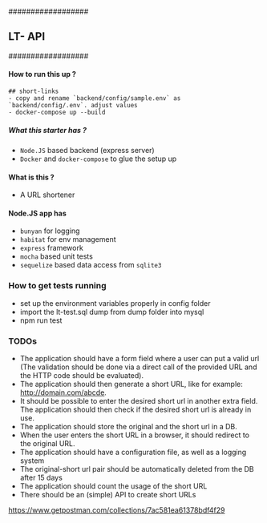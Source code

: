 ##################
##    LT- API   ##
##################


#### How to run this up ?

```
## short-links
- copy and rename `backend/config/sample.env` as `backend/config/.env`. adjust values
- docker-compose up --build
```

##### What this starter has ?
- `Node.JS` based backend (express server)
- `Docker` and `docker-compose` to glue the setup up

#### What is this ?
- A URL shortener



#### Node.JS app has

- `bunyan` for logging
- `habitat` for env management
- `express` framework
- `mocha` based unit tests
- `sequelize` based data access from `sqlite3`

### How to get tests running

 - set up the environment variables properly in config folder
 - import the lt-test.sql dump from dump folder into mysql
 - npm run test

### TODOs
- The application should have a form field where a user can put a valid url (The validation should be done via a direct call of the provided URL and the HTTP code should be evaluated).
- The application should then generate a short URL, like for example: http://domain.com/abcde.
- It should be possible to enter the desired short url in another extra field. The application should then check if the desired short url is already in use.
- The application should store the original and the short url in a DB.
- When the user enters the short URL in a browser, it should redirect to the original URL.
- The application should have a configuration file, as well as a logging system
- The original-short url pair should be automatically deleted from the DB after 15 days
- The application should count the usage of the short URL
- There should be an (simple) API to create short URLs

https://www.getpostman.com/collections/7ac581ea61378bdf4f29